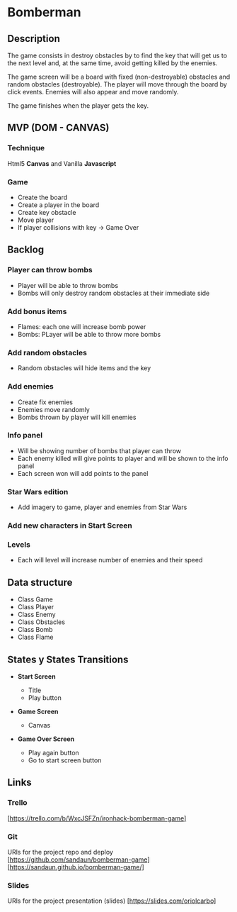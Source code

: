 # Bomberman

## Description
The game consists in destroy obstacles by to find the key that will get us to the next level and, at the same time, avoid getting killed by the enemies.

The game screen will be a board with fixed (non-destroyable) obstacles and random obstacles (destroyable). The player will move through the board by click events. Enemies will also appear and move randomly.

The game finishes when the player gets the key.


## MVP (DOM - CANVAS)
### Technique
Html5 __Canvas__ and Vanilla __Javascript__

### Game
* Create the board
* Create a player in the board
* Create key obstacle
* Move player
* If player collisions with key -> Game Over

## Backlog
### Player can throw bombs
* Player will be able to throw bombs
* Bombs will only destroy random obstacles at their immediate side
### Add bonus items
* Flames: each one will increase bomb power
* Bombs: PLayer will be able to throw more bombs
### Add random obstacles
* Random obstacles will hide items and the key
### Add enemies
* Create fix enemies
* Enemies move randomly
* Bombs thrown by player will kill enemies
### Info panel
* Will be showing number of bombs that player can throw
* Each enemy killed will give points to player and will be shown to the info panel
* Each screen won will add points to the panel
### Star Wars edition
* Add imagery to game, player and enemies from Star Wars
### Add new characters in Start Screen
### Levels
* Each will level will increase number of enemies and their speed

## Data structure
* Class Game
* Class Player
* Class Enemy
* Class Obstacles
* Class Bomb
* Class Flame

## States y States Transitions
* __Start Screen__

  * Title
  * Play button

* __Game Screen__

  * Canvas

* __Game Over Screen__

  * Play again button
  * Go to start screen button


## Links


### Trello
[https://trello.com/b/WxcJSFZn/ironhack-bomberman-game]


### Git
URls for the project repo and deploy
[https://github.com/sandaun/bomberman-game]
[https://sandaun.github.io/bomberman-game/]


### Slides
URls for the project presentation (slides)
[https://slides.com/oriolcarbo]